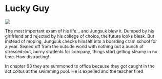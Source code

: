 # Lucky Guy
 
 ![](https://manhwasmut.com/uploads/thumbs/lucky-guy-193x278.png)
 
   The most important exam of his life… and Jungsuk blew it. Dumped by his girlfriend and rejected by his college of choice, the future looks bleak. But instead of moping, Jungsuk checks himself into a boarding cram school for a year. Sealed off from the outside world with nothing but a bunch of stressed-out, horny students for company, things start getting steamy in no time. How distracting! 

In chapter 63 they are summoned to office because they got caught in the act coitus at the swimming pool. He is expelled and the teacher fired



<!-- Prince Kaizen Namwali -->
